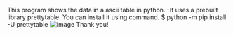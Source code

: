 This program shows the data in a ascii table in python.
-It uses a prebuilt library prettytable.
You can install it using command.
$ python -m pip install -U prettytable
![image](https://user-images.githubusercontent.com/111185281/192147417-fd64b664-e22a-488c-a6d1-68a61306aca9.png)
Thank you!
